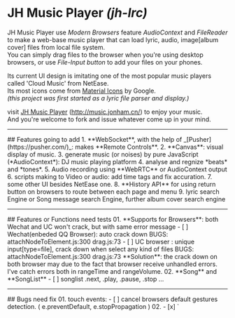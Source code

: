 # JH Music Player _(jh-lrc)_
JH Music Player use _Modern Browsers_ feature *AudioContext* and *FileReader* to make a web-base music player that can load lyric, audio, image[album cover] files from local file system.    
You can simply drag files to the browser when you're using desktop browsers, or use _File-Input button_ to add your files on your phones.     

Its current UI design is imitating one of the most popular music players called 'Cloud Music' from NetEase.    
Its most icons come from [Material Icons](https://design.google.com/icons/) by Google.   
_(this project was first started as a lyric file parser and display.)_    

visit [JH Music Player](http://music.jonham.cn/) (http://music.jonham.cn/) to enjoy your music.    
And you're welcome to fork and issue whatever come up in your mind.

<hr>
## Features going to add
1. **WebSocket**, with the help of _[Pusher](https://pusher.com/)_: makes **Remote Controls**.
2. **Canvas**: visual display of music.
3. generate music (or noises) by pure JavaScript (*AudioContext*): DJ music playing platform
4. analyse and regnize *beats* and *tones*.
5. Audio recording using **WebRTC** or AudioContext output
6. scripts making to Video or audio: add time tags and fix accuration.
7. some other UI besides NetEase one.
8. **History API** for using return button on browsers to route between each page and menu
9. lyric search Engine or Song message search Engine, further album cover search engine


<hr>
## Features or Functions need tests
01. **Supports for Browsers**: both Wechat and UC won't crack, but with same error message
    - [ ] Wechat(enbeded QQ Browser): auto crack down    
        BUGS: attachNodeToElement.js:300 drag.js:73
    - [ ] UC browser : unique input[type=file], crack down when select any kind of files
        BUGS: attachNodeToElement.js:300 drag.js:73    
    **Solution**: the crack down on both browser may due to the fact that browser receive unhandled errors.
    I've catch errors both in rangeTime and rangeVolume.
02. **Song** and **SongList**
    - [ ] songlist .next, .play, .pause, .stop ...

<hr>
## Bugs need fix
01. touch events:
    - [ ] cancel browsers default gestures detection.    
    ( e.preventDefault, e.stopPropagation )
02. - [x] `<input type='file>` display
03. - [ ] lyric loader and _timeupdate_ event for AudioContext decoded audio
04. - [x] highlight Ranges objects
05. - [x] dConsole display
06. - [x] FullScreen API for devices
07. - [ ] Icons for each Page and Menu items
08. - [ ] mask layer for avoiding mistake touches and clicks
09. - [ ] bind up related blocks
10. - [ ] images and icons preload
11. - [ ] songlist: play-modes, counts
12. - [ ] prevent continuing clicks
13. - [ ] play, nextSong buttons to work on SongList
14. - [ ] mute and volume controls on SongList
15. - [ ] wait and react until animations stop
16. - [ ] zip up _svg_ files of icon
17. - [ ] rangeTime throw error when drag event happened before the audio is playing
18. - [ ] #page-comments needs basic framework setup
19. - [ ] drag rangeTime and set value to undefined audio throw errors